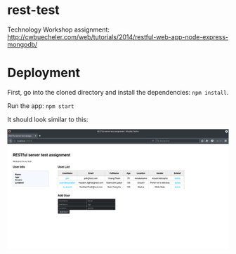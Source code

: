 # rest-test
Technology Workshop assignment: http://cwbuecheler.com/web/tutorials/2014/restful-web-app-node-express-mongodb/

# Deployment
First, go into the cloned directory and install the dependencies: `npm install`.

Run the app: `npm start`

It should look similar to this:

![App screenshot](screenshot.png)
